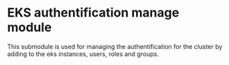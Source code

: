 # EKS authentification manage module

This submodule is used for managing the authentification for the cluster by adding to the eks instances, users, roles and groups.
